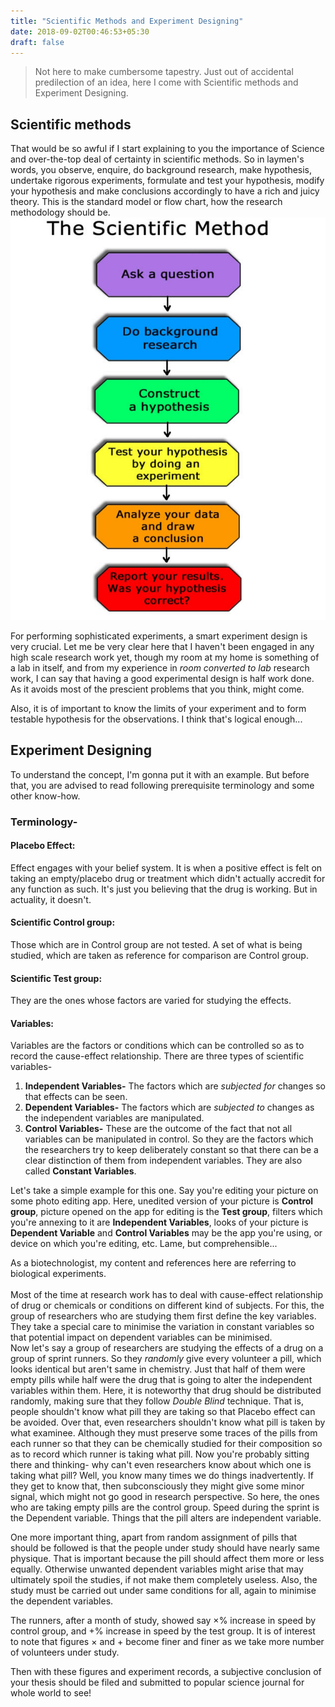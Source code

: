 ```yaml
---
title: "Scientific Methods and Experiment Designing"
date: 2018-09-02T00:46:53+05:30
draft: false
---
```



> Not here to make cumbersome tapestry. Just out of accidental predilection of an idea, here I come with Scientific methods and Experiment Designing.

## Scientific methods
That would be so awful if I start explaining to you the importance of Science and over-the-top deal of certainty in scientific methods. So in laymen's words, you observe, enquire, do background research, make hypothesis, undertake rigorous experiments, formulate and test your hypothesis, modify your hypothesis and make conclusions accordingly to have a rich and juicy theory. This is the standard model or flow chart, how the research methodology should be.
![Research methodology](https://raw.githubusercontent.com/evi1haxor/e1ixir/master/static/Screenshot_2018-09-02-12-45-51-493_net.ia.iawriter.png)



For performing sophisticated experiments, a smart experiment design is very crucial. Let me be very clear here that I haven't been engaged in any high scale research work yet, though my room at my home is something of a lab in itself, and from my experience in _room converted to lab_ research work, I can say that having a good experimental design is half work done. As it avoids most of the prescient problems that you think, might come.

Also, it is of important to know the limits of your experiment and to form testable hypothesis for the observations. I think that's logical enough...


## Experiment Designing
To understand the concept, I'm gonna put it with an example. But before that, you are advised to read following prerequisite terminology and some other know-how.

### Terminology-

#### Placebo Effect: 
Effect engages with your belief system. It is when a positive effect is felt on taking an empty/placebo drug or treatment which didn't actually accredit for any function as such. It's just you believing that the drug is working. But in actuality, it doesn't.

#### Scientific Control group:
Those which are in Control group are not tested. A set of what is being studied, which are taken as reference for comparison are Control group.

#### Scientific Test group:
They are the ones whose factors are varied for studying the effects.

#### Variables:
Variables are the factors or conditions which can be controlled so as to record the cause-effect relationship. There are three types of scientific variables-
1. **Independent Variables-** The factors which are _subjected for_ changes so that effects can be seen.
2. **Dependent Variables-** The factors which are _subjected to_ changes as the independent variables are manipulated.
3. **Control Variables-** These are the outcome of the fact that not all variables can be manipulated in control. So they are the factors which the researchers try to keep deliberately constant so that there can be a clear distinction of them from independent variables. They are also called **Constant Variables**.


Let's take a simple example for this one. Say you're editing your picture on some photo editing app. Here, unedited version of your picture is **Control group**, picture opened on the app for editing is the **Test group**, filters which you're annexing to it are **Independent Variables**, looks of your picture is **Dependent Variable** and **Control Variables** may be the app you're using, or device on which you're editing, etc. Lame, but comprehensible...


As a biotechnologist, my content and references here are referring to biological experiments.<br><br>
Most of the time at research work has to deal with cause-effect relationship of drug or chemicals or conditions on different kind of subjects. For this, the group of researchers who are studying them first define the key variables.  They take a special care to minimise the variation in constant variables so that potential impact on dependent variables can be minimised.<br>
Now let's say a group of researchers are studying the effects of a drug on a group of sprint runners. So they _randomly_ give every volunteer a pill, which looks identical but aren't same in chemistry. Just that half of them were empty pills while half were the drug that is going to alter the independent variables within them. Here, it is noteworthy that drug should be distributed randomly, making sure that they follow _Double Blind_ technique. That is, people shouldn't know what pill they are taking so that Placebo effect can be avoided. Over that, even researchers shouldn't know what pill is taken by what examinee. Although they must preserve some traces of the pills from each runner so that they can be chemically studied for their composition so as to record which runner is taking what pill. Now you're probably sitting there and thinking- why can't even researchers know about which one is taking what pill? Well, you know many times we do things inadvertently. If they get to know that, then subconsciously they might give some minor signal, which might not go good in research perspective.
So here, the ones who are taking empty pills are the control group. Speed during the sprint is the Dependent variable. Things that the pill alters are independent variable.

One more important thing, apart from  random  assignment  of  pills that should be followed is that the people under study should have nearly same physique. That is important because the pill should affect them more or less equally. Otherwise unwanted dependent variables might arise that may ultimately spoil the studies, if not make them completely useless.
Also, the study must be carried out under same conditions for all, again to minimise the dependent variables.

The runners, after a month of study, showed say ×% increase in speed by control group, and +% increase in speed by the test group. It is of interest to note that figures × and + become finer and finer as we take more number of volunteers under study. 


Then with these figures and experiment records, a subjective conclusion of your thesis should be filed and submitted to popular science journal for whole world to see!
